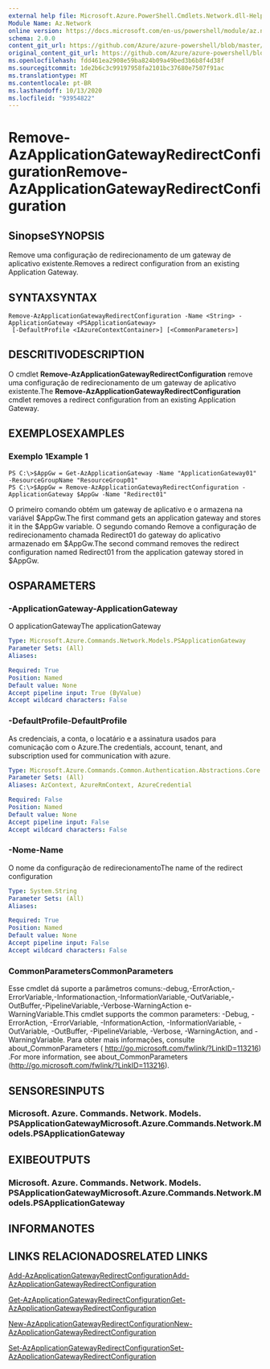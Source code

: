 ```yaml
---
external help file: Microsoft.Azure.PowerShell.Cmdlets.Network.dll-Help.xml
Module Name: Az.Network
online version: https://docs.microsoft.com/en-us/powershell/module/az.network/remove-azapplicationgatewayredirectconfiguration
schema: 2.0.0
content_git_url: https://github.com/Azure/azure-powershell/blob/master/src/Network/Network/help/Remove-AzApplicationGatewayRedirectConfiguration.md
original_content_git_url: https://github.com/Azure/azure-powershell/blob/master/src/Network/Network/help/Remove-AzApplicationGatewayRedirectConfiguration.md
ms.openlocfilehash: fdd461ea2908e59ba824b09a49bed3b6b8f4d38f
ms.sourcegitcommit: 1de2b6c3c99197958fa2101bc37680e7507f91ac
ms.translationtype: MT
ms.contentlocale: pt-BR
ms.lasthandoff: 10/13/2020
ms.locfileid: "93954822"
---
```

# <span data-ttu-id="387a5-101">Remove-AzApplicationGatewayRedirectConfiguration</span><span class="sxs-lookup"><span data-stu-id="387a5-101">Remove-AzApplicationGatewayRedirectConfiguration</span></span>

## <span data-ttu-id="387a5-102">Sinopse</span><span class="sxs-lookup"><span data-stu-id="387a5-102">SYNOPSIS</span></span>
<span data-ttu-id="387a5-103">Remove uma configuração de redirecionamento de um gateway de aplicativo existente.</span><span class="sxs-lookup"><span data-stu-id="387a5-103">Removes a redirect configuration from an existing Application Gateway.</span></span>

## <span data-ttu-id="387a5-104">SYNTAX</span><span class="sxs-lookup"><span data-stu-id="387a5-104">SYNTAX</span></span>

```
Remove-AzApplicationGatewayRedirectConfiguration -Name <String> -ApplicationGateway <PSApplicationGateway>
 [-DefaultProfile <IAzureContextContainer>] [<CommonParameters>]
```

## <span data-ttu-id="387a5-105">DESCRITIVO</span><span class="sxs-lookup"><span data-stu-id="387a5-105">DESCRIPTION</span></span>
<span data-ttu-id="387a5-106">O cmdlet **Remove-AzApplicationGatewayRedirectConfiguration** remove uma configuração de redirecionamento de um gateway de aplicativo existente.</span><span class="sxs-lookup"><span data-stu-id="387a5-106">The **Remove-AzApplicationGatewayRedirectConfiguration** cmdlet removes a redirect configuration from an existing Application Gateway.</span></span>

## <span data-ttu-id="387a5-107">EXEMPLOS</span><span class="sxs-lookup"><span data-stu-id="387a5-107">EXAMPLES</span></span>

### <span data-ttu-id="387a5-108">Exemplo 1</span><span class="sxs-lookup"><span data-stu-id="387a5-108">Example 1</span></span>
```
PS C:\>$AppGw = Get-AzApplicationGateway -Name "ApplicationGateway01" -ResourceGroupName "ResourceGroup01"
PS C:\>$AppGw = Remove-AzApplicationGatewayRedirectConfiguration -ApplicationGateway $AppGw -Name "Redirect01"
```

<span data-ttu-id="387a5-109">O primeiro comando obtém um gateway de aplicativo e o armazena na variável $AppGw.</span><span class="sxs-lookup"><span data-stu-id="387a5-109">The first command gets an application gateway and stores it in the $AppGw variable.</span></span>
<span data-ttu-id="387a5-110">O segundo comando Remove a configuração de redirecionamento chamada Redirect01 do gateway do aplicativo armazenado em $AppGw.</span><span class="sxs-lookup"><span data-stu-id="387a5-110">The second command removes the redirect configuration named Redirect01 from the application gateway stored in $AppGw.</span></span>

## <span data-ttu-id="387a5-111">OS</span><span class="sxs-lookup"><span data-stu-id="387a5-111">PARAMETERS</span></span>

### <span data-ttu-id="387a5-112">-ApplicationGateway</span><span class="sxs-lookup"><span data-stu-id="387a5-112">-ApplicationGateway</span></span>
<span data-ttu-id="387a5-113">O applicationGateway</span><span class="sxs-lookup"><span data-stu-id="387a5-113">The applicationGateway</span></span>

```yaml
Type: Microsoft.Azure.Commands.Network.Models.PSApplicationGateway
Parameter Sets: (All)
Aliases:

Required: True
Position: Named
Default value: None
Accept pipeline input: True (ByValue)
Accept wildcard characters: False
```

### <span data-ttu-id="387a5-114">-DefaultProfile</span><span class="sxs-lookup"><span data-stu-id="387a5-114">-DefaultProfile</span></span>
<span data-ttu-id="387a5-115">As credenciais, a conta, o locatário e a assinatura usados para comunicação com o Azure.</span><span class="sxs-lookup"><span data-stu-id="387a5-115">The credentials, account, tenant, and subscription used for communication with azure.</span></span>

```yaml
Type: Microsoft.Azure.Commands.Common.Authentication.Abstractions.Core.IAzureContextContainer
Parameter Sets: (All)
Aliases: AzContext, AzureRmContext, AzureCredential

Required: False
Position: Named
Default value: None
Accept pipeline input: False
Accept wildcard characters: False
```

### <span data-ttu-id="387a5-116">-Nome</span><span class="sxs-lookup"><span data-stu-id="387a5-116">-Name</span></span>
<span data-ttu-id="387a5-117">O nome da configuração de redirecionamento</span><span class="sxs-lookup"><span data-stu-id="387a5-117">The name of the redirect configuration</span></span>

```yaml
Type: System.String
Parameter Sets: (All)
Aliases:

Required: True
Position: Named
Default value: None
Accept pipeline input: False
Accept wildcard characters: False
```

### <span data-ttu-id="387a5-118">CommonParameters</span><span class="sxs-lookup"><span data-stu-id="387a5-118">CommonParameters</span></span>
<span data-ttu-id="387a5-119">Esse cmdlet dá suporte a parâmetros comuns:-debug,-ErrorAction,-ErrorVariable,-Informationaction,-InformationVariable,-OutVariable,-OutBuffer,-PipelineVariable,-Verbose-WarningAction e-WarningVariable.</span><span class="sxs-lookup"><span data-stu-id="387a5-119">This cmdlet supports the common parameters: -Debug, -ErrorAction, -ErrorVariable, -InformationAction, -InformationVariable, -OutVariable, -OutBuffer, -PipelineVariable, -Verbose, -WarningAction, and -WarningVariable.</span></span> <span data-ttu-id="387a5-120">Para obter mais informações, consulte about_CommonParameters ( http://go.microsoft.com/fwlink/?LinkID=113216) .</span><span class="sxs-lookup"><span data-stu-id="387a5-120">For more information, see about_CommonParameters (http://go.microsoft.com/fwlink/?LinkID=113216).</span></span>

## <span data-ttu-id="387a5-121">SENSORES</span><span class="sxs-lookup"><span data-stu-id="387a5-121">INPUTS</span></span>

### <span data-ttu-id="387a5-122">Microsoft. Azure. Commands. Network. Models. PSApplicationGateway</span><span class="sxs-lookup"><span data-stu-id="387a5-122">Microsoft.Azure.Commands.Network.Models.PSApplicationGateway</span></span>

## <span data-ttu-id="387a5-123">EXIBE</span><span class="sxs-lookup"><span data-stu-id="387a5-123">OUTPUTS</span></span>

### <span data-ttu-id="387a5-124">Microsoft. Azure. Commands. Network. Models. PSApplicationGateway</span><span class="sxs-lookup"><span data-stu-id="387a5-124">Microsoft.Azure.Commands.Network.Models.PSApplicationGateway</span></span>

## <span data-ttu-id="387a5-125">INFORMA</span><span class="sxs-lookup"><span data-stu-id="387a5-125">NOTES</span></span>

## <span data-ttu-id="387a5-126">LINKS RELACIONADOS</span><span class="sxs-lookup"><span data-stu-id="387a5-126">RELATED LINKS</span></span>

[<span data-ttu-id="387a5-127">Add-AzApplicationGatewayRedirectConfiguration</span><span class="sxs-lookup"><span data-stu-id="387a5-127">Add-AzApplicationGatewayRedirectConfiguration</span></span>](./Add-AzApplicationGatewayRedirectConfiguration.md)

[<span data-ttu-id="387a5-128">Get-AzApplicationGatewayRedirectConfiguration</span><span class="sxs-lookup"><span data-stu-id="387a5-128">Get-AzApplicationGatewayRedirectConfiguration</span></span>](./Get-AzApplicationGatewayRedirectConfiguration.md)

[<span data-ttu-id="387a5-129">New-AzApplicationGatewayRedirectConfiguration</span><span class="sxs-lookup"><span data-stu-id="387a5-129">New-AzApplicationGatewayRedirectConfiguration</span></span>](./New-AzApplicationGatewayRedirectConfiguration.md)

[<span data-ttu-id="387a5-130">Set-AzApplicationGatewayRedirectConfiguration</span><span class="sxs-lookup"><span data-stu-id="387a5-130">Set-AzApplicationGatewayRedirectConfiguration</span></span>](./Set-AzApplicationGatewayRedirectConfiguration.md)

